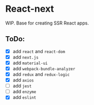# React-next

WIP. Base for creating SSR React apps.

## ToDo:
- [x] add `react` and `react-dom`
- [x] add `next.js`
- [x] add `material-ui`
- [x] add `webpack-bundle-analyzer`
- [x] add `redux` and `redux-logic`
- [x] add `axios`
- [ ] add `jest`
- [ ] add `enzyme`
- [x] add `eslint`
